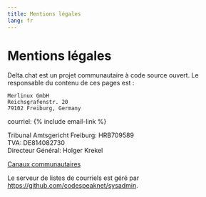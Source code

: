 ```yaml
---
title: Mentions légales
lang: fr
---
```


# Mentions légales

Delta.chat est un projet communautaire à code source ouvert. Le responsable du contenu de ces pages est :

    Merlinux GmbH
    Reichsgrafenstr. 20
    79102 Freiburg, Germany

courriel: {% include email-link %}

Tribunal Amtsgericht Freiburg: HRB709589  
TVA: DE814082730  
Directeur Général: Holger Krekel

[Canaux communautaires](contribute)

Le serveur de listes de courriels est géré par <https://github.com/codespeaknet/sysadmin>.
